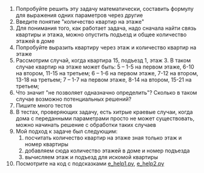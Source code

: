 1. Попробуйте решить эту задачу математически, составить формулу для выражения одних параметров через другие
2. Введите понятие "количество квартир на этаже"
3. Для понимания того, как работает задача, надо сначала найти связь квартиры и этажа,
   можно опустить подъезд и общее количество этажей в доме
4. Попробуйте выразить квартиру через этаж и количество квартир на этаже
5. Рассмотрим случай, когда квартира 15, подъезд 1, этаж 3.
   В таком случае квартир на этаже может быть:
   5 – 1-5 на первом этаже, 6-10 на втором, 11-15 на третьем;
   6 – 1-6 на первом этаже, 7-12 на втором, 13-18 на третьем;
   7 – 1-7 на первом этаже, 8-14 на втором, 15-21 на третьем;
5. Что значит "не позволяет одназначно определить"? Сколько в таком случае возможно потенциальных решений?
6. Пишите много тестов
7. В тестах, проверяющих задачу, есть хитрые краевые случаи, когда дома с переданными параметрами просто не может существовать,
   можно начинать решение с обработки таких случаев
8. Мой подход к задаче был следующим:
   1. посчитать количество квартир на этаже зная только этаж и номер квартиры
   2. добавляем сюда количество этажей в доме и номер подъезда
   3. вычисляем этаж и подъезд для искомой квартиры
9. Посмотрите на код с подсказками [e_help1.py](./e_help1.py), [e_help2.py](./e_help2.py)
